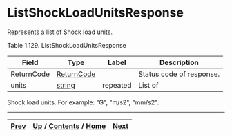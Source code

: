 
# ListShockLoadUnitsResponse

Represents a list of Shock load units.

Table 1.129. ListShockLoadUnitsResponse

Field| Type| Label| Description  
---|---|---|---  
ReturnCode| [ReturnCode](ch01s04s04.md "Return Code")|  | Status code of response.  
units| [string](ch01s11.md "gRPC Scalar Value Types")| repeated| List of
Shock load units. For example: "G", "m/s2", "mm/s2".  
  
  

* * *

[Prev](ch01s06s24.md) | [Up](ch01s06s24.md) / [Contents](index.md) / [Home](../../index.htm)|  [Next](ch01s06s24s03.md)  
---|---|---

